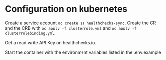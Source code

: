 # Configuration on kubernetes
Create a service account `oc create sa healthchecks-sync`.
Create the CR and the CRB with `oc apply -f clusterrole.yml` and `oc apply -f clusterrolebinding.yml`.

Get a read write API Key on healthchecks.io.

Start the container with the environment variables listed in the .env.example